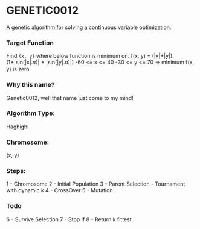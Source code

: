 
# GENETIC0012
A genetic algorithm for solving a continuous variable optimization.

### Target Function
Find `(x, y)` where below function is minimum on.
f(x, y) = (|x|+|y|).(1+|sin(|x|.𝜋)| + |sin(|y|.𝜋)|)
-60 <= x <= 40
-30 <= y <= 70
=> minimum f(x, y) is zero
### Why this name?
Genetic0012, well that name just come to my mind!

### Algorithm Type:
Haghighi

### Chromosome:
(x, y)

### Steps:
1 - Chromosome
2 - Initial Population
3 - Parent Selection - Tournament with dynamic k
4 - CrossOver
5 - Mutation
### Todo
6 - Survive Selection
7 - Stop If
8 - Return k fittest
